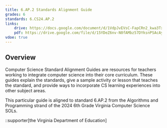 ```yaml
---
title: 6.AP.2 Standards Alignment Guide
grades: 6
standards: 6.CS24.AP.2
links:
    drive: https://docs.google.com/document/d/1VdpJvEVsC-FapCRn2_kwa3Txh9ptsrtYdNps4atXlw8/edit?usp=drive_link
    pdf: https://drive.google.com/file/d/15YDeZ6nv-N0fAMbz57DYksnPSAcAypR_/view?usp=drive_link
vdoe: true
---
```


## Overview

Computer Science Standard Alignment Guides are resources for teachers working to integrate computer science into their core curriculum. These guides explain the standards, give a sample activity or lesson that teaches the standard, and provide ways to incorporate CS learning experiences into other subject areas. 

This particular guide is aligned to standard 6.AP.2 from the Algorithms and Programming strand of the 2024 6th Grade Virginia Computer Science SOLs.

::supporter[the Virginia Department of Education]